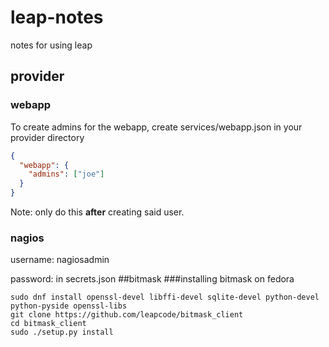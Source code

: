 # leap-notes
notes for using leap
## provider
### webapp
To create admins for the webapp, create services/webapp.json in your provider directory
```json
{
  "webapp": {
    "admins": ["joe"]
  }
}

```
Note: only do this **after** creating said user.
### nagios
username: nagiosadmin

password: in secrets.json
##bitmask
###installing bitmask on fedora
```
sudo dnf install openssl-devel libffi-devel sqlite-devel python-devel python-pyside openssl-libs
git clone https://github.com/leapcode/bitmask_client
cd bitmask_client
sudo ./setup.py install
```
